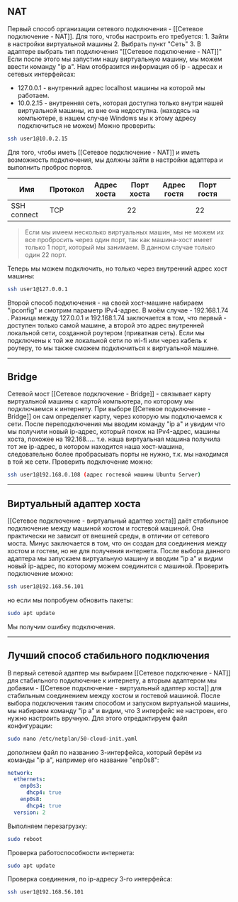 ## NAT

Первый способ организации сетевого подключения - [[Сетевое подключение - NAT]]. Для того, чтобы настроить его требуется:
	1. Зайти в настройки виртуальной машины
	2. Выбрать пункт "Сеть"
	3. В адаптере выбрать тип подключения "[[Сетевое подключение - NAT]]"
Если после этого мы запустим нашу виртуальную машину, мы можем ввести команду "ip a". Нам отобразится информация об ip - адресах и сетевых интерфейсах:
- 127.0.0.1 - внутренний адрес localhost машины на которой мы работаем. 
- 10.0.2.15 - внутренняя сеть, которая доступна только внутри нашей виртуальной машины, из вне она недоступна. (находясь на компьютере, в нашем случае Windows мы к этому адресу подключиться не можем)
Можно проверить:
```bash 
ssh user1@10.0.2.15
```
Для того, чтобы иметь [[Сетевое подключение - NAT]] и иметь возможность подключения, мы должны зайти в настройки адаптера и выполнить проброс портов.

| Имя         | Протокол | Адрес хоста | Порт хоста | Адрес гостя | Порт гостя |     |
| ----------- | -------- | ----------- | ---------- | ----------- | ---------- | --- |
| SSH connect | TCP      |             | 22         |             | 22         |     |
> Если мы имеем несколько виртуальных машин, мы не можем их все пробросить через один порт, так как машина-хост имеет только 1 порт, который мы занимаем. В данном случае только один 22 порт. 

Теперь мы можем подключить, но только через внутренний адрес хост машины:
```bash 
ssh user1@127.0.0.1
```
 
Второй способ подключения - на своей хост-машине набираем "ipconfig" и смотрим параметр IPv4-адрес. В моём случае - 192.168.1.74 . 
Разница между 127.0.0.1 и 192.168.1.74 заключается в том, что первый - доступен только самой машине, а второй это адрес внутренней локальной сети, созданной роутером (приватная сеть). Если мы подключены к той же локальной сети по wi-fi или через кабель к роутеру, то мы также сможем подключиться к виртуальной машине. 

---

## Bridge 

Сетевой мост [[Сетевое подключение - Bridge]] - связывает карту виртуальной машины с картой компьютера, по которому мы подключаемся к интернету. При выборе [[Сетевое подключение - Bridge]] он сам определяет карту, через которую мы подключаемся к сети.
После переподключения мы вводим команду "ip a" и увидим что мы получили новый ip-адрес, который похож на IPv4-адрес, машины хоста, похожее на 192.168..... т.е. наша виртуальная машина получила тот же ip-адрес, в котором находится наша хост-машина, следовательно более пробрасывать порты не нужно, т.к. мы находимся в той же сети. Проверить подключение можно:
```bash
ssh user1@192.168.0.108 (адрес гостевой машины Ubuntu Server)
```

---

## Виртуальный адаптер хоста

[[Сетевое подключение - виртуальный адаптер хоста]] даёт стабильное подключение между машиной хостом и гостевой машиной. Она практически не зависит от внешней среды, в отличии от сетевого моста. Минус заключается в том, что он создан для соединения между хостом и гостем, но не для получения интернета. 
После выбора данного адаптера мы запускаем виртуальную машину и вводим "ip a" и видим новый ip-адрес, по которому можем соединится с машиной.
Проверить подключение можно: 
```bash 
ssh user1@192.168.56.101
```
но если мы попробуем обновить пакеты:
```bash
sudo apt update
```
Мы получим ошибку подключения.

---

## Лучший способ стабильного подключения

В первый сетевой адаптер мы выбираем [[Сетевое подключение - NAT]] для стабильного подключение к интернету, а вторым адаптером мы добавим - [[Сетевое подключение - виртуальный адаптер хоста]] для стабильным соединением между хостом и гостевой машиной. 
После выбора подключения таким способом и запуском виртуальной машины, мы набираем команду "ip a" и видим, что 3 интерфейс не настроен, его нужно настроить вручную. Для этого отредактируем файл конфигурации:
```bash
sudo nano /etc/netplan/50-cloud-init.yaml
```
дополняем файл по названию 3-интерфейса, который берём из команды "ip a", например его название "enp0s8":
```yaml 
network:
  ethernets:
    enp0s3:
      dhcp4: true
    enp0s8:
	  dhcp4: true
  version: 2
```
Выполняем перезагрузку:
```bash 
sudo reboot
```
Проверка работоспособности интернета:
```bash 
sudo apt update
```
Проверка соединения, по ip-адресу 3-го интерфейса:
```bash 
ssh user1@192.168.56.101
```
